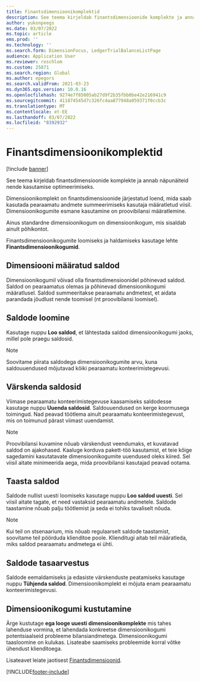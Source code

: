 ```yaml
---
title: Finantsdimensioonikomplektid
description: See teema kirjeldab finantsdimensioonide komplekte ja annab näpunäiteid nende kasutamise optimeerimiseks.
author: yukonpeegs
ms.date: 03/07/2022
ms.topic: article
ems.prod: ''
ms.technology: ''
ms.search.form: DimensionFocus, LedgerTrialBalanceListPage
audience: Application User
ms.reviewer: roschlom
ms.custom: 25871
ms.search.region: Global
ms.author: epegors
ms.search.validFrom: 2021-03-23
ms.dyn365.ops.version: 10.0.16
ms.openlocfilehash: 9274e7f85005ab27d9f2b35fbb0be42e216941c9
ms.sourcegitcommit: 411874545d7c326fc4aa877948a059371f0ccb3c
ms.translationtype: MT
ms.contentlocale: et-EE
ms.lasthandoff: 03/07/2022
ms.locfileid: "8392932"
---
```

# <a name="financial-dimension-sets"></a>Finantsdimensioonikomplektid

[!include [banner](../includes/banner.md)]

See teema kirjeldab finantsdimensioonide komplekte ja annab näpunäiteid nende kasutamise optimeerimiseks.

Dimensioonikomplekt on finantsdimensioonide järjestatud loend, mida saab kasutada pearaamatu andmete summeerimiseks kasutaja määratletud viisil. Dimensioonikogumite esmane kasutamine on proovibilansi määratlemine.

Ainus standardne dimensioonikogum on dimensioonikogum, mis sisaldab ainult põhikontot.

Finantsdimensioonikogumite loomiseks ja haldamiseks kasutage lehte **Finantsdimensioonikogumid**.

## <a name="dimension-set-balances"></a>Dimensiooni määratud saldod

Dimensioonikogumil võivad olla finantsdimensioonidel põhinevad saldod. Saldod on pearaamatus olemas ja põhinevad dimensioonikogumi määratlusel. Saldod summeeritakse pearaamatu andmetest, et aidata parandada jõudlust nende toomisel (nt proovibilansi loomisel).

## <a name="create-balances"></a>Saldode loomine

Kasutage nuppu **Loo saldod**, et lähtestada saldod dimensioonikogumi jaoks, millel pole praegu saldosid.

> [!NOTE]
> Soovitame piirata saldodega dimensioonikogumite arvu, kuna saldouuendused mõjutavad kõiki pearaamatu konteerimistegevusi.

## <a name="update-balances"></a>Värskenda saldosid

Viimase pearaamatu konteerimistegevuse kaasamiseks saldodesse kasutage nuppu **Uuenda saldosid**. Saldouuendused on kerge koormusega toimingud. Nad peavad töötlema ainult pearaamatu konteerimistegevust, mis on toimunud pärast viimast uuendamist.

> [!NOTE]
> Proovibilansi kuvamine nõuab värskendust veendumaks, et kuvatavad saldod on ajakohased. Kaaluge korduva pakett-töö kasutamist, et teie kõige sagedamini kasutatavate dimensioonikogumite uuendused oleks kiired. Sel viisil aitate minimeerida aega, mida proovibilansi kasutajad peavad ootama.

## <a name="rebuild-balances"></a>Taasta saldod

Saldode nullist uuesti loomiseks kasutage nuppu **Loo saldod uuesti**. Sel viisil aitate tagate, et need vastaksid pearaamatu andmetele. Saldode taastamine nõuab palju töötlemist ja seda ei tohiks tavaliselt nõuda.

> [!NOTE]
> Kui teil on stsenaarium, mis nõuab regulaarselt saldode taastamist, soovitame teil pöörduda klienditoe poole. Klienditugi aitab teil määratleda, miks saldod pearaamatu andmetega ei ühti.

## <a name="clear-balances"></a>Saldode tasaarvestus

Saldode eemaldamiseks ja edasiste värskenduste peatamiseks kasutage nuppu **Tühjenda saldod**. Dimensioonikomplekt ei mõjuta enam pearaamatu konteerimistegevusi.

## <a name="delete-a-dimension-set"></a>Dimensioonikogumi kustutamine

Ärge kustutage **ega looge uuesti dimensioonikomplekte** mis tahes lahenduse vormina, et lahendada konkreetse dimensioonikogumi potentsiaalseid probleeme bilansiandmetega. Dimensioonikogumi taasloomine on kulukas. Lisateabe saamiseks probleemide korral võtke ühendust klienditoega. 


Lisateavet leiate jaotisest [Finantsdimensioonid](financial-dimensions.md).

[!INCLUDE[footer-include](../../includes/footer-banner.md)]
